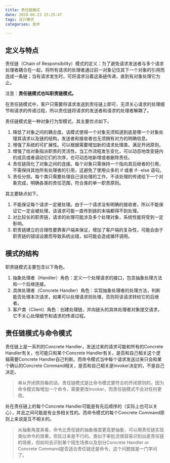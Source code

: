 ```yaml
---
title: 责任链模式  
date: 2020-06-23 15:25:47  
tags: 设计模式  
categories: 技术

---
```

## 定义与特点
责任链（Chain of Responsibility）模式的定义：为了避免请求发送者与多个请求处理者耦合在一起，将所有请求的处理者通过前一对象记住其下一个对象的引用而连成一条链；当有请求发生时，可将请求沿着这条链传递，直到有对象处理它为止。

注意：**责任链模式也叫职责链模式。**

在责任链模式中，客户只需要将请求发送到责任链上即可，无须关心请求的处理细节和请求的传递过程，所以责任链将请求的发送者和请求的处理者解耦了。

责任链模式是一种对象行为型模式，其主要优点如下。

1. 降低了对象之间的耦合度。该模式使得一个对象无须知道到底是哪一个对象处理其请求以及链的结构，发送者和接收者也无须拥有对方的明确信息。
2. 增强了系统的可扩展性。可以根据需要增加新的请求处理类，满足开闭原则。
3. 增强了给对象指派职责的灵活性。当工作流程发生变化，可以动态地改变链内的成员或者调动它们的次序，也可动态地新增或者删除责任。
4. 责任链简化了对象之间的连接。每个对象只需保持一个指向其后继者的引用，不需保持其他所有处理者的引用，这避免了使用众多的 if 或者 if···else 语句。
5. 责任分担。每个类只需要处理自己该处理的工作，不该处理的传递给下一个对象完成，明确各类的责任范围，符合类的单一职责原则。

其主要缺点如下。

1. 不能保证每个请求一定被处理。由于一个请求没有明确的接收者，所以不能保证它一定会被处理，该请求可能一直传到链的末端都得不到处理。
2. 对比较长的职责链，请求的处理可能涉及多个处理对象，系统性能将受到一定影响。
3. 职责链建立的合理性要靠客户端来保证，增加了客户端的复杂性，可能会由于职责链的错误设置而导致系统出错，如可能会造成循环调用。

## 模式的结构
职责链模式主要包含以下角色。

1. 抽象处理者（Handler）角色：定义一个处理请求的接口，包含抽象处理方法和一个后继连接。
2. 具体处理者（Concrete Handler）角色：实现抽象处理者的处理方法，判断能否处理本次请求，如果可以处理请求则处理，否则将该请求转给它的后继者。
3. 客户类（Client）角色：创建处理链，并向链头的具体处理者对象提交请求，它不关心处理细节和请求的传递过程。


## 责任链模式与命令模式
责任链上是一系列的Concrete Handler，发送过来的请求可能和所有的Concrete Handler有关，也可能只和某个Concrete Handler有关，是否和自己相关这个逻辑需要Concrete Handler自己判断。而命令模式当中每个请求发送过来只会和某个确认的Concrete Command相关，是否和自己相关是Invoker决定的，不是自己决定。

> 单从开闭原则看的话，责任链模式是比命令模式更符合的开闭原则的，因为命令模式每增加一个命令，需要更改Invoker，而责任链模式不会对任何更改。

处在责任链上的每个Concrete Handler可能是有先后顺序的（实际上也可以关心），并且之间可能是有业务相关性的。而命令模式的每个Concrete Command原则上来说是互不相关的。

> 从抽象角度来看，命令比责任链的抽象维度更高更抽象，可以用责任链实现类似命令的效果，但反过来是不行的。类似于审批流很容易识别出是责任链的场景，但如何去识别某个陌生场景以及划分Concrete Handler or Concrete Command是否适合责任链还是命令，这个问题就是一门学问了。